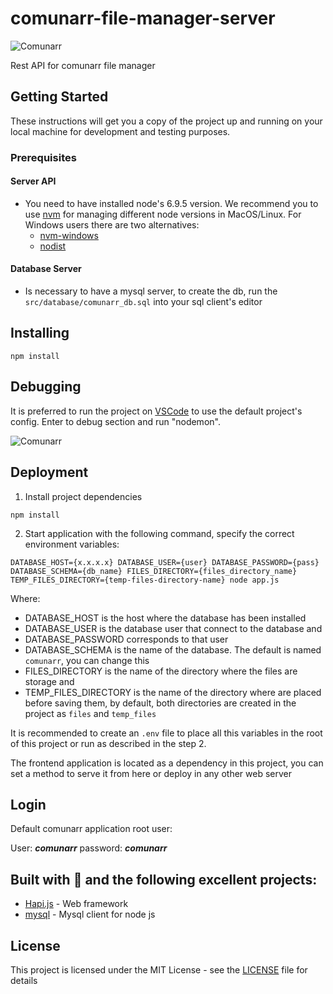 # comunarr-file-manager-server

![Comunarr](https://static.wixstatic.com/media/338ed6_82a0ae1e055844fdb83495390e31c58c.jpg/v1/fill/w_320,h_192,al_c,q_80,usm_0.66_1.00_0.01/338ed6_82a0ae1e055844fdb83495390e31c58c.webp "Comunarr logo")

Rest API for comunarr file manager

## Getting Started

These instructions will get you a copy of the project up and running on your local machine for development and testing purposes.

### Prerequisites

#### Server API
* You need to have installed node's 6.9.5 version. We recommend you to use [nvm](https://github.com/creationix/nvm) for managing different node versions in MacOS/Linux. For Windows users there are two alternatives:
    * [nvm-windows](https://github.com/coreybutler/nvm-windows)
    * [nodist](https://github.com/marcelklehr/nodist)

#### Database Server
* Is necessary to have a mysql server, to create the db, run the ```src/database/comunarr_db.sql``` into your sql client's editor

## Installing
```
npm install
```

## Debugging
It is preferred to run the project on [VSCode](https://code.visualstudio.com/) to use the default project's config. Enter to debug section and run "nodemon".

![Comunarr](./run.gif "Comunarr logo")


## Deployment

1. Install project dependencies

```
npm install
```

2. Start application with the following command, specify the correct environment variables:
```
DATABASE_HOST={x.x.x.x} DATABASE_USER={user} DATABASE_PASSWORD={pass} DATABASE_SCHEMA={db_name} FILES_DIRECTORY={files_directory_name} TEMP_FILES_DIRECTORY={temp-files-directory-name} node app.js
```

Where:

* DATABASE_HOST is the host where the database has been installed
* DATABASE_USER is the database user that connect to the database and
* DATABASE_PASSWORD corresponds to that user
* DATABASE_SCHEMA is the name of the database. The default is named ```comunarr```, you can change this
* FILES_DIRECTORY is the name of the directory where the files are storage and
* TEMP_FILES_DIRECTORY is the name of the directory where are placed before saving them, by default, both directories are created in the project as ```files``` and ```temp_files```

It is recommended to create an ```.env``` file to place all this variables in the root of this project or run as described in the step 2.

The frontend application is located as a dependency in this project, you can set a method to serve it from here or deploy in any other web server

## Login 

Default comunarr application root user:

User: ***comunarr***
password: ***comunarr***

## Built with 💚 and the following excellent projects:
* [Hapi.js](https://hapijs.com/) - Web framework
* [mysql](https://github.com/mysqljs/mysql) - Mysql client for node js


## License

This project is licensed under the MIT License - see the [LICENSE](LICENSE) file for details

